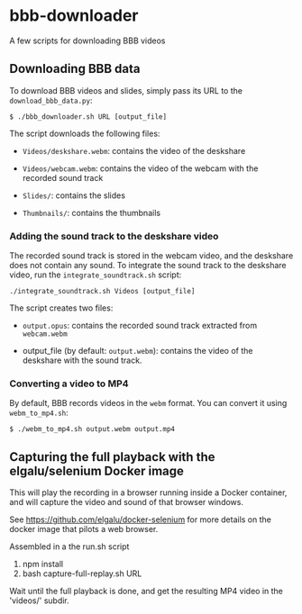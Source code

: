 # bbb-downloader
A few scripts for downloading BBB videos


## Downloading BBB data

To download BBB videos and slides, simply pass its URL to the `download_bbb_data.py`:
```
$ ./bbb_downloader.sh URL [output_file]
```

The script downloads the following files:

- `Videos/deskshare.webm`: contains the video of the deskshare

- `Videos/webcam.webm`: contains the video of the webcam with the recorded sound track

- `Slides/`: contains the slides

- `Thumbnails/`: contains the thumbnails


### Adding the sound track to the deskshare video


The recorded sound track is stored in the webcam video, and the
deskshare does not contain any sound. To integrate the sound track to
the deskshare video, run the `integrate_soundtrack.sh` script:

```./integrate_soundtrack.sh Videos [output_file]```


The script creates two files:

- `output.opus`: contains the recorded sound track extracted from `webcam.webm`

- output_file (by default: `output.webm`): contains the video of the deskshare with the sound track.


### Converting a video to MP4

By default, BBB records videos in the `webm` format. You can convert it using `webm_to_mp4.sh`:

```$ ./webm_to_mp4.sh output.webm output.mp4```

## Capturing the full playback with the elgalu/selenium Docker image

This will play the recording in a browser running inside a Docker
container, and will capture the video and sound of that browser windows.

See https://github.com/elgalu/docker-selenium for more details on the
docker image that pilots a web browser.

Assembled in a the run.sh script

1. npm install
2. bash capture-full-replay.sh URL

Wait until the full playback is done, and get the resulting MP4 video
in the 'videos/' subdir.
